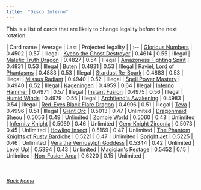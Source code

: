 ```yaml
---
title:  "Disco Inferno"
---
```


This is a list of cards that are likely to change legality before the next rotation.

| Card name | Average | Last | Projected legality |
| :-- |
[Glorious Numbers](https://db.ygoprodeck.com/card/?search=Glorious%20Numbers) | 0.4502 | 0.57 | Illegal |
[Kycoo the Ghost Destroyer](https://db.ygoprodeck.com/card/?search=Kycoo%20the%20Ghost%20Destroyer) | 0.4614 | 0.55 | Illegal |
[Malefic Truth Dragon](https://db.ygoprodeck.com/card/?search=Malefic%20Truth%20Dragon) | 0.4827 | 0.54 | Illegal |
[Amazoness Fighting Spirit](https://db.ygoprodeck.com/card/?search=Amazoness%20Fighting%20Spirit) | 0.4831 | 0.53 | Illegal |
[Buten](https://db.ygoprodeck.com/card/?search=Buten) | 0.4831 | 0.53 | Illegal |
[Raviel, Lord of Phantasms](https://db.ygoprodeck.com/card/?search=Raviel,%20Lord%20of%20Phantasms) | 0.4883 | 0.53 | Illegal |
[Stardust Re-Spark](https://db.ygoprodeck.com/card/?search=Stardust%20Re-Spark) | 0.4883 | 0.53 | Illegal |
[Missus Radiant](https://db.ygoprodeck.com/card/?search=Missus%20Radiant) | 0.4940 | 0.52 | Illegal |
[Spell Power Mastery](https://db.ygoprodeck.com/card/?search=Spell%20Power%20Mastery) | 0.4940 | 0.52 | Illegal |
[Kageningen](https://db.ygoprodeck.com/card/?search=Kageningen) | 0.4959 | 0.64 | Illegal |
[Inferno Hammer](https://db.ygoprodeck.com/card/?search=Inferno%20Hammer) | 0.4971 | 0.57 | Illegal |
[Instant Fusion](https://db.ygoprodeck.com/card/?search=Instant%20Fusion) | 0.4975 | 0.56 | Illegal |
[Humid Winds](https://db.ygoprodeck.com/card/?search=Humid%20Winds) | 0.4979 | 0.55 | Illegal |
[Archfiend's Awakening](https://db.ygoprodeck.com/card/?search=Archfiend's%20Awakening) | 0.4983 | 0.54 | Illegal |
[Red-Eyes Black Flare Dragon](https://db.ygoprodeck.com/card/?search=Red-Eyes%20Black%20Flare%20Dragon) | 0.4996 | 0.51 | Illegal |
[Teva](https://db.ygoprodeck.com/card/?search=Teva) | 0.4996 | 0.51 | Illegal |
[Giant Orc](https://db.ygoprodeck.com/card/?search=Giant%20Orc) | 0.5013 | 0.47 | Unlimited |
[Dragonmaid Sheou](https://db.ygoprodeck.com/card/?search=Dragonmaid%20Sheou) | 0.5056 | 0.49 | Unlimited |
[Zombie World](https://db.ygoprodeck.com/card/?search=Zombie%20World) | 0.5060 | 0.48 | Unlimited |
[Infernity Knight](https://db.ygoprodeck.com/card/?search=Infernity%20Knight) | 0.5069 | 0.46 | Unlimited |
[Gem-Knight Zirconia](https://db.ygoprodeck.com/card/?search=Gem-Knight%20Zirconia) | 0.5073 | 0.45 | Unlimited |
[Howling Insect](https://db.ygoprodeck.com/card/?search=Howling%20Insect) | 0.5169 | 0.47 | Unlimited |
[The Phantom Knights of Rusty Bardiche](https://db.ygoprodeck.com/card/?search=The%20Phantom%20Knights%20of%20Rusty%20Bardiche) | 0.5221 | 0.47 | Unlimited |
[Spright Jet](https://db.ygoprodeck.com/card/?search=Spright%20Jet) | 0.5225 | 0.46 | Unlimited |
[Vera the Vernusylph Goddess](https://db.ygoprodeck.com/card/?search=Vera%20the%20Vernusylph%20Goddess) | 0.5344 | 0.42 | Unlimited |
[Level Up!](https://db.ygoprodeck.com/card/?search=Level%20Up!) | 0.5394 | 0.43 | Unlimited |
[Magician's Restage](https://db.ygoprodeck.com/card/?search=Magician's%20Restage) | 0.5452 | 0.15 | Unlimited |
[Non-Fusion Area](https://db.ygoprodeck.com/card/?search=Non-Fusion%20Area) | 0.6220 | 0.15 | Unlimited |

<br>

###### [Back home](index)